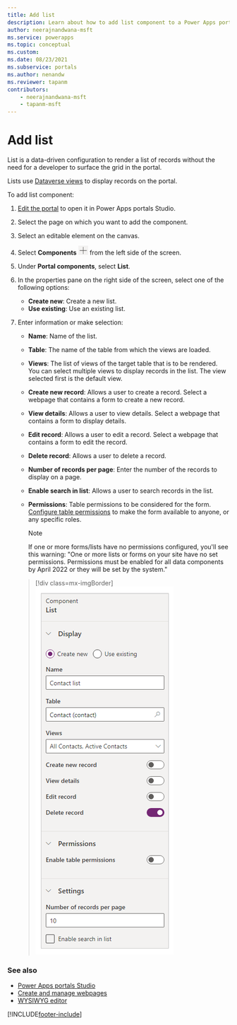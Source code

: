 ```yaml
---
title: Add list
description: Learn about how to add list component to a Power Apps portals page using portals Studio.
author: neerajnandwana-msft
ms.service: powerapps
ms.topic: conceptual
ms.custom: 
ms.date: 08/23/2021
ms.subservice: portals
ms.author: nenandw
ms.reviewer: tapanm
contributors:
    - neerajnandwana-msft
    - tapanm-msft
---
```


# Add list

List is a data-driven configuration to render a list of records without the need for a developer to surface the grid in the portal.

Lists use [Dataverse views](/powerapps/maker/model-driven-apps/create-and-edit-views) to display records on the portal.  

To add list component:

1.  [Edit the portal](manage-existing-portals.md#edit) to open it in Power Apps portals Studio.  

2.  Select the page on which you want to add the component.

3.  Select an editable element on the canvas.

4.  Select **Components** ![components icon.](media/components-icon.png "Components icon") from the left side of the screen.  

5.  Under **Portal components**, select **List**.

6.  In the properties pane on the right side of the screen, select one of the following options:

    - **Create new**: Create a new list.
    - **Use existing**: Use an existing list.

7.  Enter information or make selection:

    - **Name**: Name of the list.

    - **Table**: The name of the table from which the views are loaded.

    - **Views**: The list of views of the target table that is to be rendered. You can select multiple views to display records in the list. The view selected first is the default view.

    - **Create new record**: Allows a user to create a record. Select a webpage that contains a form to create a new record.

    - **View details**: Allows a user to view details. Select a webpage that contains a form to display details.

    - **Edit record**: Allows a user to edit a record. Select a webpage that contains a form to edit the record.

    - **Delete record**: Allows a user to delete a record.

    - **Number of records per page**: Enter the number of the records to display on a page.

    - **Enable search in list**: Allows a user to search records in the list.

    - **Permissions**: Table permissions to be considered for the form. [Configure table permissions](configure/entity-permissions-studio.md) to make the form available to anyone, or any specific roles.  

        > [!NOTE]
        > If one or more forms/lists have no permissions configured, you'll see this warning: "One or more lists or forms on your site have no set permissions. Permissions must be enabled for all data components by April 2022 or they will be set by the system."

    > [!div class=mx-imgBorder]
    > ![list properties.](media/list-props.png "List properties")

### See also

- [Power Apps portals Studio](portal-designer-anatomy.md)
- [Create and manage webpages](create-manage-webpages.md)
- [WYSIWYG editor](compose-page.md)


[!INCLUDE[footer-include](../../includes/footer-banner.md)]